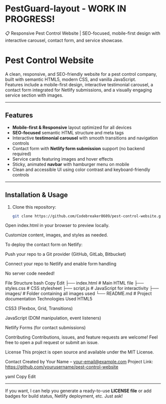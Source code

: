 # PestGuard-layout - WORK IN PROGRESS!
📋 Responsive Pest Control Website | SEO-focused, mobile-first design with interactive carousel, contact form, and service showcase.

# Pest Control Website

A clean, responsive, and SEO-friendly website for a pest control company, built with semantic HTML5, modern CSS, and vanilla JavaScript.  
Features include a mobile-first design, interactive testimonial carousel, a contact form integrated for Netlify submissions, and a visually engaging service section with images.

---

## Features

- **Mobile-first & Responsive** layout optimized for all devices  
- **SEO-focused** semantic HTML structure and meta tags  
- Interactive **testimonial carousel** with smooth transitions and navigation controls  
- Contact form with **Netlify form submission** support (no backend required)  
- Service cards featuring images and hover effects  
- Sticky, animated **navbar** with hamburger menu on mobile  
- Clean and accessible UI using color contrast and keyboard-friendly controls  

---

## Installation & Usage

1. Clone this repository:  
   ```bash
   git clone https://github.com/Codebreaker8609/pest-control-website.git
Open index.html in your browser to preview locally.

Customize content, images, and styles as needed.

To deploy the contact form on Netlify:

Push your repo to a Git provider (GitHub, GitLab, Bitbucket)

Connect your repo to Netlify and enable form handling

No server code needed!

File Structure
bash
Copy
Edit
├── index.html           # Main HTML file
├── styles.css           # CSS stylesheet
├── script.js            # JavaScript for interactivity
├── images/              # Folder containing all images used
└── README.md            # Project documentation
Technologies Used
HTML5

CSS3 (Flexbox, Grid, Transitions)

JavaScript (DOM manipulation, event listeners)

Netlify Forms (for contact submissions)

Contributing
Contributions, issues, and feature requests are welcome! Feel free to open a pull request or submit an issue.

License
This project is open source and available under the MIT License.

Contact
Created by Your Name – your-email@example.com
Project Link: https://github.com/yourusername/pest-control-website

yaml
Copy
Edit

---

If you want, I can help you generate a ready-to-use **LICENSE file** or add badges for build status, Netlify deployment, etc. Just ask!







